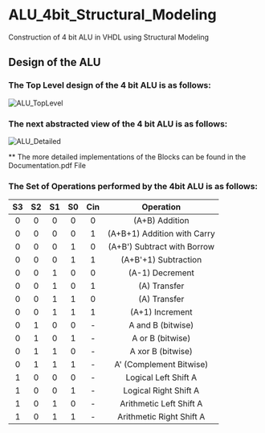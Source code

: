 # ALU_4bit_Structural_Modeling
Construction of 4 bit ALU in VHDL using Structural Modeling

## Design of the ALU
### The Top Level design of the 4 bit ALU is as follows:
![ALU_TopLevel](https://github.com/Siddhartha1999/ALU_4bit_Structural_Modeling/blob/main/ALU_TopLevel.png)

### The next abstracted view of the 4 bit ALU is as follows:
![ALU_Detailed](https://github.com/Siddhartha1999/ALU_4bit_Structural_Modeling/blob/main/ALU_Detailed.png)

** The more detailed implementations of the Blocks can be found in the Documentation.pdf File

### The Set of Operations performed by the 4bit ALU is as follows:

| S3  | S2  | S1  | S0  | Cin  |   Operation  |
|:---:|:---:|:---:|:---:|:----:|:------------:|
| 0| 0| 0| 0| 0 | (A+B) Addition |
| 0| 0| 0| 0| 1 | (A+B+1) Addition with Carry |
| 0| 0| 0| 1| 0 | (A+B') Subtract with Borrow |
| 0| 0| 0| 1| 1 | (A+B'+1) Subtraction |
| 0| 0| 1| 0| 0 | (A-1) Decrement |
| 0| 0| 1| 0| 1 | (A) Transfer |
| 0| 0| 1| 1| 0 | (A) Transfer |
| 0| 0| 1| 1| 1 | (A+1) Increment |
| 0| 1| 0| 0| - | A and B (bitwise) |
| 0| 1| 0| 1| - | A or B (bitwise) |
| 0| 1| 1| 0| - | A xor B (bitwise) |
| 0| 1| 1| 1| - | A' (Complement Bitwise) |
| 1| 0| 0| 0| - | Logical Left Shift A |
| 1| 0| 0| 1| - | Logical Right Shift A |
| 1| 0| 1| 0| - | Arithmetic Left Shift A |
| 1| 0| 1| 1| - | Arithmetic Right Shift A |
